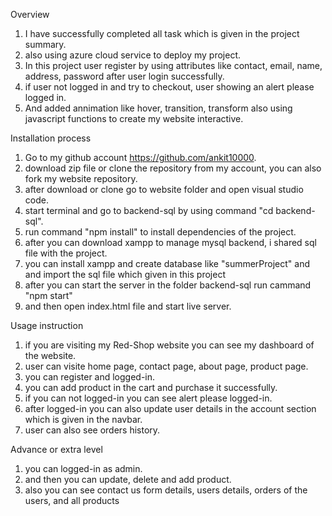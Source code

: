 Overview

1. I have successfully completed all task which is given in the project summary.
2. also using azure cloud service to deploy my project.
3. In this project user register by using attributes like contact, email, name, address, password after user login successfully.
4. if user not logged in and try to checkout, user showing an alert please logged in.
5. And added annimation like hover, transition, transform also using javascript functions to create my website interactive.

Installation process

1. Go to my github account https://github.com/ankit10000.
2. download zip file or clone the repository from my account, you can also fork my website repository.
3. after download or clone go to website folder and open visual studio code.
4. start terminal and go to backend-sql by using command "cd backend-sql".
5. run command "npm install" to install dependencies of the project.
6. after you can download xampp to manage mysql backend, i shared sql file with the project.
7. you can install xampp and create database like "summerProject" and and import the sql file which given in this project
8. after you can start the server in the folder backend-sql run cammand "npm start"
9. and then open index.html file and start live server.

Usage instruction

1. if you are visiting my Red-Shop website you can see my dashboard of the website.
2. user can visite home page, contact page, about page, product page.
3. you can register and logged-in.
4. you can add product in the cart and purchase it successfully.
5. if you can not logged-in you can see alert please logged-in.
6. after logged-in you can also update user details in the account section which is given in the navbar.
7. user can also see orders history.

Advance or extra level

1. you can logged-in as admin.
2. and then you  can update, delete and add product.
3. also you can see contact us form details, users details, orders of the users, and all products
